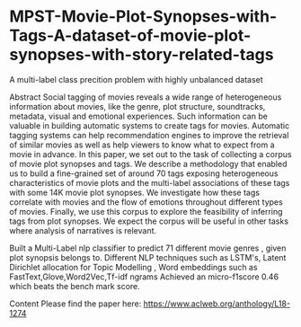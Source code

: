 # MPST-Movie-Plot-Synopses-with-Tags-A-dataset-of-movie-plot-synopses-with-story-related-tags
A multi-label class precition problem with highly unbalanced dataset

Abstract Social tagging of movies reveals a wide range of heterogeneous information about movies, like the genre, plot structure, soundtracks, metadata, visual and emotional experiences. Such information can be valuable in building automatic systems to create tags for movies. Automatic tagging systems can help recommendation engines to improve the retrieval of similar movies as well as help viewers to know what to expect from a movie in advance. In this paper, we set out to the task of collecting a corpus of movie plot synopses and tags. We describe a methodology that enabled us to build a fine-grained set of around 70 tags exposing heterogeneous characteristics of movie plots and the multi-label associations of these tags with some 14K movie plot synopses. We investigate how these tags correlate with movies and the flow of emotions throughout different types of movies. Finally, we use this corpus to explore the feasibility of inferring tags from plot synopses. We expect the corpus will be useful in other tasks where analysis of narratives is relevant.


Built a Multi-Label nlp classifier to predict 71 different movie genres , given plot synopsis belongs to.
Different NLP techniques such as LSTM's,
Latent Dirichlet allocation for Topic Modelling ,
Word embeddings such as FastText,Glove,Word2Vec,Tf-idf ngrams
Achieved an micro-f1score 0.46 which beats the bench mark score.

Content
Please find the paper here: https://www.aclweb.org/anthology/L18-1274
